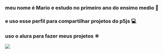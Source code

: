 ### meu nome é Mario e estudo no primeiro ano do ensimo medio 📘

### e uso esse perfil para compartilhar projetos do p5js 💻

### uso o alura para fazer meus projetos ⚛️


![](https://tenor.com/pt-BR/view/goku-zeno-omni-king-png-gif-15934537853407803175)
